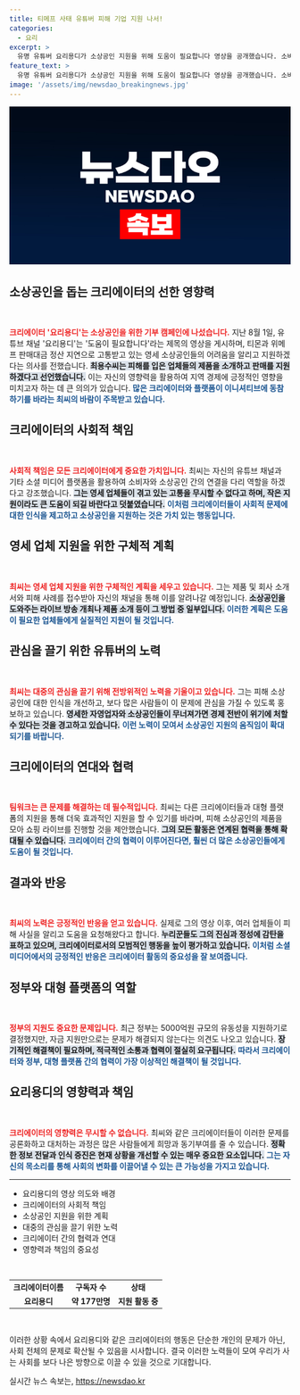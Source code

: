 ```yaml
---
title: 티메프 사태 유튜버 피해 기업 지원 나서!
categories:
  - 요리
excerpt: >
  유명 유튜버 요리용디가 소상공인 지원을 위해 도움이 필요합니다 영상을 공개했습니다. 소비자 피해 확대 속, 동료 크리에이터 및 플랫폼의 참여를 촉구하며 함께 해결할 방안을 모색하겠다는 그의 진정성이 공감을 받고 있습니다.
feature_text: >
  유명 유튜버 요리용디가 소상공인 지원을 위해 도움이 필요합니다 영상을 공개했습니다. 소비자 피해 확대 속, 동료 크리에이터 및 플랫폼의 참여를 촉구하며 함께 해결할 방안을 모색하겠다는 그의 진정성이 공감을 받고 있습니다.
image: '/assets/img/newsdao_breakingnews.jpg'
---
```


<p><img src="/assets/img/newsdao_breakingnews.jpg" alt="ontimetimes 속보" /></p>

<h2 data-ke-size="size26">소상공인을 돕는 크리에이터의 선한 영향력</h2>

<p data-ke-size="size16">&nbsp;</p>

<p><b><span style="color: #ee2323;">크리에이터 '요리용디'는 소상공인을 위한 기부 캠페인에 나섰습니다.</span></b> 지난 8월 1일, 유튜브 채널 '요리용디'는 '도움이 필요합니다'라는 제목의 영상을 게시하며, 티몬과 위메프 판매대금 정산 지연으로 고통받고 있는 영세 소상공인들의 어려움을 알리고 지원하겠다는 의사를 전했습니다. <b><span style="background-color: #21538527;">최용수씨는 피해를 입은 업체들의 제품을 소개하고 판매를 지원하겠다고 선언했습니다.</span></b> 이는 자신의 영향력을 활용하여 지역 경제에 긍정적인 영향을 미치고자 하는 데 큰 의의가 있습니다. <b><span style="color: #1a5490;">많은 크리에이터와 플랫폼이 이니셔티브에 동참하기를 바라는 최씨의 바람이 주목받고 있습니다.</span></b></p>

<h2 data-ke-size="size26">크리에이터의 사회적 책임</h2>

<p data-ke-size="size16">&nbsp;</p>

<p><b><span style="color: #ee2323;">사회적 책임은 모든 크리에이터에게 중요한 가치입니다.</span></b> 최씨는 자신의 유튜브 채널과 기타 소셜 미디어 플랫폼을 활용하여 소비자와 소상공인 간의 연결을 다리 역할을 하겠다고 강조했습니다. <b><span style="background-color: #21538527;">그는 영세 업체들이 겪고 있는 고통을 무시할 수 없다고 하며, 작은 지원이라도 큰 도움이 되길 바란다고 덧붙였습니다.</span></b> <b><span style="color: #1a5490;">이처럼 크리에이터들이 사회적 문제에 대한 인식을 제고하고 소상공인을 지원하는 것은 가치 있는 행동입니다.</span></b></p>

<h2 data-ke-size="size26">영세 업체 지원을 위한 구체적 계획</h2>

<p data-ke-size="size16">&nbsp;</p>

<p><b><span style="color: #ee2323;">최씨는 영세 업체 지원을 위한 구체적인 계획을 세우고 있습니다.</span></b> 그는 제품 및 회사 소개서와 피해 사례를 접수받아 자신의 채널을 통해 이를 알려나갈 예정입니다. <b><span style="background-color: #21538527;">소상공인을 도와주는 라이브 방송 개최나 제품 소개 등이 그 방법 중 일부입니다.</span></b> <b><span style="color: #1a5490;">이러한 계획은 도움이 필요한 업체들에게 실질적인 지원이 될 것입니다.</span></b></p>

<h2 data-ke-size="size26">관심을 끌기 위한 유튜버의 노력</h2>

<p data-ke-size="size16">&nbsp;</p>

<p><b><span style="color: #ee2323;">최씨는 대중의 관심을 끌기 위해 전방위적인 노력을 기울이고 있습니다.</span></b> 그는 피해 소상공인에 대한 인식을 개선하고, 보다 많은 사람들이 이 문제에 관심을 가질 수 있도록 홍보하고 있습니다. <b><span style="background-color: #21538527;">영세한 자영업자와 소상공인들이 무너져가면 경제 전반이 위기에 처할 수 있다는 것을 경고하고 있습니다.</span></b> <b><span style="color: #1a5490;">이런 노력이 모여서 소상공인 지원의 움직임이 확대되기를 바랍니다.</span></b></p>

<h2 data-ke-size="size26">크리에이터의 연대와 협력</h2>

<p data-ke-size="size16">&nbsp;</p>

<p><b><span style="color: #ee2323;">팀워크는 큰 문제를 해결하는 데 필수적입니다.</span></b> 최씨는 다른 크리에이터들과 대형 플랫폼의 지원을 통해 더욱 효과적인 지원을 할 수 있기를 바라며, 피해 소상공인의 제품을 모아 쇼핑 라이브를 진행할 것을 제안했습니다. <b><span style="background-color: #21538527;">그의 모든 활동은 연계된 협력을 통해 확대될 수 있습니다.</span></b> <b><span style="color: #1a5490;">크리에이터 간의 협력이 이루어진다면, 훨씬 더 많은 소상공인들에게 도움이 될 것입니다.</span></b></p>

<h2 data-ke-size="size26">결과와 반응</h2>

<p data-ke-size="size16">&nbsp;</p>

<p><b><span style="color: #ee2323;">최씨의 노력은 긍정적인 반응을 얻고 있습니다.</span></b> 실제로 그의 영상 이후, 여러 업체들이 피해 사실을 알리고 도움을 요청해왔다고 합니다. <b><span style="background-color: #21538527;">누리꾼들도 그의 진심과 정성에 감탄을 표하고 있으며, 크리에이터로서의 모범적인 행동을 높이 평가하고 있습니다.</span></b> <b><span style="color: #1a5490;">이처럼 소셜 미디어에서의 긍정적인 반응은 크리에이터 활동의 중요성을 잘 보여줍니다.</span></b></p>

<h2 data-ke-size="size26">정부와 대형 플랫폼의 역할</h2>

<p data-ke-size="size16">&nbsp;</p>

<p><b><span style="color: #ee2323;">정부의 지원도 중요한 문제입니다.</span></b> 최근 정부는 5000억원 규모의 유동성을 지원하기로 결정했지만, 자금 지원만으로는 문제가 해결되지 않는다는 의견도 나오고 있습니다. <b><span style="background-color: #21538527;">장기적인 해결책이 필요하며, 적극적인 소통과 협력이 절실히 요구됩니다.</span></b> <b><span style="color: #1a5490;">따라서 크리에이터와 정부, 대형 플랫폼 간의 협력이 가장 이상적인 해결책이 될 것입니다.</span></b></p>

<h2 data-ke-size="size26">요리용디의 영향력과 책임</h2>

<p data-ke-size="size16">&nbsp;</p>

<p><b><span style="color: #ee2323;">크리에이터의 영향력은 무시할 수 없습니다.</span></b> 최씨와 같은 크리에이터들이 이러한 문제를 공론화하고 대처하는 과정은 많은 사람들에게 희망과 동기부여를 줄 수 있습니다. <b><span style="background-color: #21538527;">정확한 정보 전달과 인식 증진은 현재 상황을 개선할 수 있는 매우 중요한 요소입니다.</span></b> <b><span style="color: #1a5490;">그는 자신의 목소리를 통해 사회의 변화를 이끌어낼 수 있는 큰 가능성을 가지고 있습니다.</span></b> </p>

<hr />

<ul>
  <li>요리용디의 영상 의도와 배경</li>
  <li>크리에이터의 사회적 책임</li>
  <li>소상공인 지원을 위한 계획</li>
  <li>대중의 관심을 끌기 위한 노력</li>
  <li>크리에이터 간의 협력과 연대</li>
  <li>영향력과 책임의 중요성</li>
</ul>

<p data-ke-size="size16">&nbsp;</p>

<table>
  <tr>
    <td style="text-align: center; height: 17px;"><b>크리에이터이름</b></td>
    <td style="text-align: center; height: 17px;"><b>구독자 수</b></td>
    <td style="text-align: center; height: 17px;"><b>상태</b></td>
  </tr>
  <tr>
    <td style="text-align: center; height: 17px;"><b>요리용디</b></td>
    <td style="text-align: center; height: 17px;"><b>약 177만명</b></td>
    <td style="text-align: center; height: 17px;"><b>지원 활동 중</b></td>
  </tr>
</table>

<p data-ke-size="size16">&nbsp;</p>

<p>이러한 상황 속에서 요리용디와 같은 크리에이터의 행동은 단순한 개인의 문제가 아닌, 사회 전체의 문제로 확산될 수 있음을 시사합니다. 결국 이러한 노력들이 모여 우리가 사는 사회를 보다 나은 방향으로 이끌 수 있을 것으로 기대합니다.</p>
실시간 뉴스 속보는, <a href="https://newsdao.kr" rel="dofollow">https://newsdao.kr</a>


